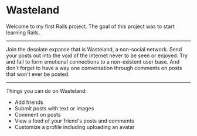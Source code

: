 # Wasteland
Welcome to my first Rails project. The goal of this project was to start learning Rails.
___

Join the desolate expanse that is Wasteland, a non-social network. Send your posts out into the void of the internet never to be seen or enjoyed. Try and fail to form emotional connections to a non-existent user base. And don't forget to have a way one conversation through comments on posts that won't ever be posted.
___

Things you can do on Wasteland:
- Add friends
- Submit posts with text or images
- Comment on posts
- View a feed of your friend's posts and comments
- Customize a profile including uploading an avatar
